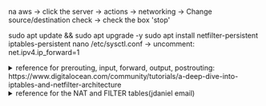 na aws -> click the server -> actions -> networking -> Change source/destination check -> check the box 'stop'

sudo apt update && sudo apt upgrade -y
sudo apt install netfilter-persistent iptables-persistent
nano /etc/sysctl.conf -> uncomment: net.ipv4.ip_forward=1

<details>
  <summary>reference for prerouting, input, forward, output, postrouting: https://www.digitalocean.com/community/tutorials/a-deep-dive-into-iptables-and-netfilter-architecture</summary>
  <br>
   - prerouting: NAT -> change ip of the packet before entering the router
  - postrouting: NAT -> change ip of the packet after entering the router | e.g client wants to access http server on the internet, the source ip changes to the public ip of the router
  - input: FILTER(like acl) -> filters packets(IP can be public or private i think) that are going to enter any of the router's ports/IPs
  - output: FILTER(like acl) -> filters packets(IP can be public or private i think) that are now located in the router, and are destined to an IP that is not router's
  - forward: FILTER(like acl) -> like an extended acl? idk
</details>


<details>
<summary>reference for the NAT and FILTER tables(jdaniel email)</summary>
<br>
# Generated by iptables-save v1.6.0 on Thu Nov 24 23:42:12 2020
*filter
:INPUT DROP [0:0]
:FORWARD DROP [0:0]
:OUTPUT DROP [0:0]
-A INPUT -p tcp -m tcp --dport 22 -m state --state NEW,ESTABLISHED -j ACCEPT
-A INPUT -p tcp -m tcp --sport 22 -m state --state ESTABLISHED -j ACCEPT
-A INPUT -p icmp -m icmp --icmp-type 0 -m state --state RELATED,ESTABLISHED -j ACCEPT
-A INPUT -s 10.0.0.0/30 -p icmp -m icmp --icmp-type 8 -m state --state NEW,RELATED,ESTABLISHED -j ACCEPT
-A INPUT -m limit --limit 3/min -j LOG --log-prefix "IPTABLES:INPUT:Denied: " --log-level 7
-A INPUT -j REJECT --reject-with icmp-port-unreachable
-A FORWARD -d 172.16.0.2/32 -p tcp -m tcp --dport 443 -m state --state NEW,ESTABLISHED -j ACCEPT
-A FORWARD -s 172.16.0.2/32 -p tcp -m tcp --sport 443 -m state --state ESTABLISHED -j ACCEPT
-A FORWARD -d 192.168.0.2/32 -p tcp -m tcp --dport 443 -m state --state NEW,ESTABLISHED -j ACCEPT
-A FORWARD -s 192.168.0.2/32 -p tcp -m tcp --sport 443 -m state --state ESTABLISHED -j ACCEPT
-A FORWARD -s 172.16.0.0/30 -d 192.168.0.2/32 -p tcp -m tcp --dport 80 -m state --state NEW,ESTABLISHED -j ACCEPT
-A FORWARD -s 192.168.0.2/32 -d 172.16.0.0/30 -p tcp -m tcp --sport 80 -m state --state ESTABLISHED -j ACCEPT
-A FORWARD -d 10.0.0.0/30 -p tcp -m tcp --sport 80 -m state --state ESTABLISHED -j ACCEPT
-A FORWARD -s 10.0.0.0/30 -p tcp -m tcp --dport 80 -m state --state NEW,ESTABLISHED -j ACCEPT
-A FORWARD -d 10.0.0.0/30 -p tcp -m tcp --sport 20 -m state --state NEW,ESTABLISHED -j ACCEPT
-A FORWARD -s 10.0.0.0/30 -p tcp -m tcp --dport 20 -m state --state ESTABLISHED -j ACCEPT
-A FORWARD -d 10.0.0.0/30 -p tcp -m tcp --sport 21 -m state --state ESTABLISHED -j ACCEPT
-A FORWARD -s 10.0.0.0/30 -p tcp -m tcp --dport 21 -m state --state NEW,ESTABLISHED -j ACCEPT
-A FORWARD -d 10.0.0.0/30 -p tcp -m tcp --dport 22 -m state --state NEW,ESTABLISHED -j ACCEPT
-A FORWARD -s 10.0.0.0/30 -p tcp -m tcp --sport 22 -m state --state ESTABLISHED -j ACCEPT
-A FORWARD -s 10.0.0.0/30 -p icmp -m icmp --icmp-type 8 -m state --state NEW,RELATED,ESTABLISHED -j ACCEPT
-A FORWARD -d 10.0.0.0/30 -p icmp -m icmp --icmp-type 0 -m state --state RELATED,ESTABLISHED -j ACCEPT
-A FORWARD -s 172.16.0.0/30 -d 192.168.0.0/30 -p icmp -m icmp --icmp-type 8 -m state --state NEW,RELATED,ESTABLISHED -j ACCEPT
-A FORWARD -s 192.168.0.0/30 -d 172.16.0.0/30 -p icmp -m icmp --icmp-type 0 -m state --state RELATED,ESTABLISHED -j ACCEPT
-A FORWARD -d 10.0.0.0/30 -p udp -m udp --sport 53 -m state --state ESTABLISHED -j ACCEPT
-A FORWARD -s 10.0.0.0/30 -p udp -m udp --dport 53 -m state --state NEW,ESTABLISHED -j ACCEPT
-A FORWARD -m limit --limit 3/min -j LOG --log-prefix "iptables_FORWARD_denied: " --log-level 7
-A FORWARD -j REJECT --reject-with icmp-port-unreachable
-A OUTPUT -p icmp -m icmp --icmp-type 8 -m state --state NEW,RELATED,ESTABLISHED -j ACCEPT
-A OUTPUT -d 10.0.0.0/30 -p icmp -m icmp --icmp-type 0 -m state --state RELATED,ESTABLISHED -j ACCEPT
-A OUTPUT -p icmp -m icmp --icmp-type 0 -m state --state NEW,RELATED,ESTABLISHED -j ACCEPT
-A OUTPUT -p tcp -m tcp --sport 22 -m state --state ESTABLISHED -j ACCEPT
-A OUTPUT -p tcp -m tcp --dport 22 -m state --state NEW,ESTABLISHED -j ACCEPT
-A OUTPUT -m limit --limit 3/min -j LOG --log-prefix "IPTABLES:FORWARD:Denied: " --log-level 7
-A OUTPUT -j REJECT --reject-with icmp-port-unreachable
COMMIT
# Completed on Thu Nov 24 23:42:12 2020


#
# Outros exemplos - situações específicas
#
#bloquear tudo
iptables –P INPUT DROP
iptables –P OUTPUT DROP
iptables –P FORWARD DROP

#Para conseguir ter acesso a si mesmo
iptables –A INPUT –i lo –j ACCEPT
iptables –A OUTPUT –o lo –j ACCEPT

#Permitir ICMP
iptables -A INPUT -p icmp  -j ACCEPT
iptables -A OUTPUT -p icmp -j ACCEPT
iptables -A FORWARD -p icmp -j ACCEPT

#Permitir Regra Individual
iptables –A INPUT -i * –p tcp –-dport * -m state --state NEW,RELATED,ESTABLISHED -j ACCEPT
iptables –A OUTPUT -o * –p tcp –-sport * –m state --state RELATED,ESTABLISHED –j ACCEPT

iptables –A FORWARD -i * –p tcp –-dport * -m state --state NEW,RELATED,ESTABLISHED -j ACCEPT
iptables –A FORWARD -o * –p tcp –-sport * –m state --state RELATED,ESTABLISHED –j ACCEPT
iptables –A FORWARD -i * –p tcp –-dport * -m state --state RELATED,ESTABLISHED -j ACCEPT
iptables –A FORWARD -o * –p tcp –-sport * –m state --state NEW,RELATED,ESTABLISHED –j ACCEPT


#Permitir Regras de Múltiplas Portas
iptables -A INPUT -p tcp/udp -i interface -m  multiport --dport X,X,X,X,X  -m state --state NEW,RELATED,ESTABLISHED -j ACCEPT
iptables -A OUTPUT -p tcp/udp -o interface -m  multiport --sport X,X,X,X,X -m state --state RELATED,ESTABLISHED -j ACCEPT

iptables -A FORWARD -p tcp/udp -i interface -m  multiport --dport X,X,X,X,X  -m state --state NEW,RELATED,ESTABLISHED -j ACCEPT
iptables -A FORWARD -p tcp/udp -o interface -m  multiport --sport X,X,X,X,X -m state --state RELATED,ESTABLISHED -j ACCEPT
iptables -A FORWARD -p tcp/udp -i interface -m  multiport --dport X,X,X,X,X  -m state --state RELATED,ESTABLISHED -j ACCEPT
iptables -A FORWARD -p tcp/udp -o interface -m  multiport --sport X,X,X,X,X -m state --state NEW,RELATED,ESTABLISHED -j ACCEPT

#NAT/PAT - OUTSIDE
iptables -t nat -A POSTROUTING -o interface -j MASCARADE

#NAT - INSIDE - PORT FORWADING - Múltiplas Portas
iptables -t nat -A PREROUTING -i interface -p tcp/udp -m multiport --dport X,X,X,X -j DNAT --to-destination X.X.X.X  

#NAT - INSIDE - PORT FORWADING - Portas Individuais
iptables -t nat -A PREROUTING -i interface -p tcp/udp --dport X -j DNAT --to-destination X.X.X.X

#NAT - INSIDE - PORT FORWADING - Encaminhar todo o tráfico
iptables -t nat -A PREROUTING -i interface -j DNAT --to-destination X.X.X.X

apt-get install netfilter-persistent iptables-persistent

netfilter-persistent flush - limpa a memória e coloca todas as tables [filter, net, raw, mangle, security] em ACCEPT
netfilter-persistent reload - copia de /etc/iptables/rules.v4 para a memória
netfilter-persistent save  - Uso este comando para guardar em /etc/iptables/rules.v4 as regras da firewall que estão em memória

#Criar Falso Servidor de Echo - TCP
socat -v tcp-l:1234,fork exec:'/bin/cat' &
#Criar Falso Servidor de Echo - TCP
socat -v udp-l:1234,fork exec:'/bin/cat' &

#Testar Portas de Servidor - TCP
netcat -u host port
#Testar Portas de Servidor - UDP
netcat -u host port

cd /proc
find . | grep vlan
ipv4.conf.ens33.proxy_arp_pvlan=1
</details>
